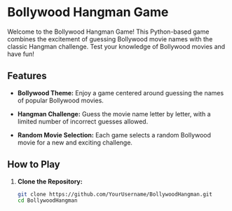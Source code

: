 # Bollywood Hangman Game

Welcome to the Bollywood Hangman Game! This Python-based game combines the excitement of guessing Bollywood movie names with the classic Hangman challenge. Test your knowledge of Bollywood movies and have fun!

## Features

- **Bollywood Theme:** Enjoy a game centered around guessing the names of popular Bollywood movies.

- **Hangman Challenge:** Guess the movie name letter by letter, with a limited number of incorrect guesses allowed.

- **Random Movie Selection:** Each game selects a random Bollywood movie for a new and exciting challenge.

## How to Play

1. **Clone the Repository:**
   ```bash
   git clone https://github.com/YourUsername/BollywoodHangman.git
   cd BollywoodHangman
